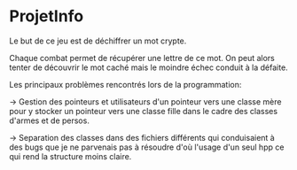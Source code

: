 # ProjetInfo


Le but de ce jeu est de déchiffrer un mot crypte.

Chaque combat permet de récupérer une lettre de ce mot. On peut alors tenter de découvrir le mot caché mais le moindre échec conduit à la défaite.

Les principaux problèmes rencontrés lors de la programmation:

-> Gestion des pointeurs et utilisateurs d'un pointeur vers une classe mère pour y stocker un pointeur vers une classe fille dans le cadre des classes d'armes et de persos.

-> Separation des classes dans des fichiers différents qui conduisaient à des bugs que je ne parvenais pas à résoudre d'où l'usage d'un seul hpp ce qui rend la structure moins claire.



